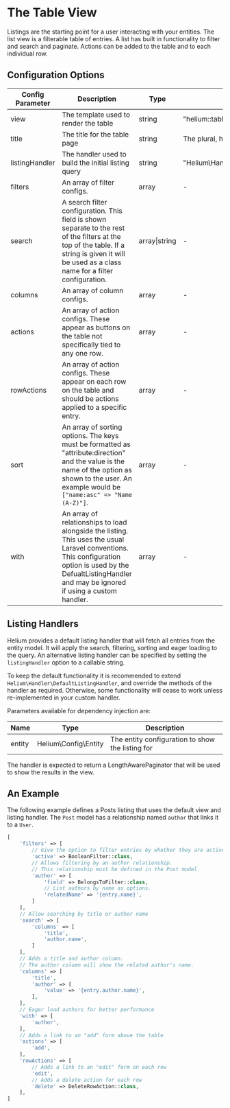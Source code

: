 # The Table View

Listings are the starting point for a user interacting with your entities. The list view is a filterable table of entries. A list has built in functionality to filter and search and paginate. Actions can be added to the table and to each individual row.

## Configuration Options

| Config Parameter | Description | Type | Default Value |
| --- | --- | --- | -- |
| view | The template used to render the table | string | "helium::table" |
| title | The title for the table page | string | The plural, humanised entity name |
| listingHandler | The handler used to build the initial listing query | string | "Helium\Handler\DefaultListingHandler" |
| filters | An array of filter configs. | array | - |
| search | A search filter configuration. This field is shown separate to the rest of the filters at the top of the table. If a string is given it will be used as a class name for a filter configuration. | array\|string | - |
| columns | An array of column configs. | array | - |
| actions | An array of action configs. These appear as buttons on the table not specifically tied to any one row. | array | - |
| rowActions | An array of action configs. These appear on each row on the table and should be actions applied to a specific entry. | array | - |
| sort | An array of sorting options. The keys must be formatted as "attribute:direction" and the value is the name of the option as shown to the user. An example would be `["name:asc" => "Name (A-Z)"]`. | array | - |
| with | An array of relationships to load alongside the listing. This uses the usual Laravel conventions. This configuration option is used by the DefualtListingHandler and may be ignored if using a custom handler. | array | - |

## Listing Handlers

Helium provides a default listing handler that will fetch all entries from the entity model. It will apply the search, filtering, sorting and eager loading to the query. An alternative listing handler can be specified by setting the `listingHandler` option to a callable string.

To keep the default functionality it is recommended to extend `Helium\Handler\DefaultListingHandler`, and override the methods of the handler as required. Otherwise, some functionality will cease to work unless re-implemented in your custom handler.

Parameters available for dependency injection are:

| Name | Type | Description |
| -----| ---- | ----------- |
| entity | Helium\Config\Entity | The entity configuration to show the listing for |

The handler is expected to return a LengthAwarePaginator that will be used to show the results in the view. 

## An Example

The following example defines a Posts listing that uses the default view and listing handler. The `Post` model has a relationship named `author` that links it to a `User`.

```php
[
    'filters' => [
        // Give the option to filter entries by whether they are active.
        'active' => BooleanFilter::class,
        // Allows filtering by an author relationship. 
        // This relationship must be defined in the Post model.
        'author' => [
            'field' => BelongsToFilter::class,
            // List authors by name as options.
            'relatedName' => '{entry.name}',
        ]
    ],
    // Allow searching by title or author name
    'search' => [
        'columns' => [
            'title',
            'author.name',
        ]
    ],
    // Adds a title and author column. 
    // The author column will show the related author's name.
    'columns' => [
        'title',
        'author' => [
            'value' => '{entry.author.name}',
        ],
    ],
    // Eager load authors for better performance
    'with' => [
        'author',
    ],
    // Adds a link to an "add" form above the table
    'actions' => [
        'add',
    ],
    'rowActions' => [
        // Adds a link to an "edit" form on each row
        'edit',
        // Adds a delete action for each row
        'delete' => DeleteRowAction::class,
    ],
]
```
